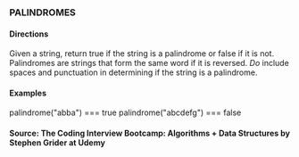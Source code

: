 ### PALINDROMES

#### Directions
  Given a string, return true if the string is a palindrome or false if it is not. Palindromes are strings that form the same word if it is reversed. *Do* include spaces and punctuation in determining if the string is a palindrome.


#### Examples
  palindrome("abba") === true
  palindrome("abcdefg") === false 

#### Source: The Coding Interview Bootcamp: Algorithms + Data Structures by Stephen Grider at Udemy 